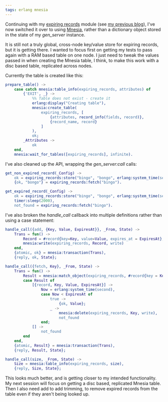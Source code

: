 ```yaml
---
tags: erlang mnesia
---
```

Continuing with my [expiring records](https://github.com/snorristurluson/erl-expiring-records)
module (see [my previous blog](https://ccpsnorlax.blogspot.is/2017/10/expiring-records-in-erlang.html)),
I've now switched it over to using 
[Mnesia](http://erlang.org/doc/man/mnesia.html), rather than a 
dictionary object stored in the state of my *gen_server* instance.

It is still not a truly global, cross-node key/value store for
expiring records, but it is getting there. I wanted to focus first
on getting my tests to pass again with a RAM based table on one node.
I just need to tweak the values passed in when creating the Mnesia 
table, I think, to make this work with a disc based table,
replicated across nodes.

Currently the table is created like this:
```erlang
prepare_table() ->
    case catch mnesia:table_info(expiring_records, attributes) of
        {'EXIT', _} ->
            %% Table does not exist - create it
            erlang:display("Creating table"),
            mnesia:create_table(
                expiring_records, [
                    {attributes, record_info(fields, record)},
                    {record_name, record}
                ]
            ),
            ok;
        _Attributes ->
            ok
    end,
    mnesia:wait_for_tables([expiring_records], infinite).
```

I've also cleaned up the API, wrapping the *gen_server:call* calls:
```erlang
get_non_expired_record(_Config) ->
    ok = expiring_records:store("bingo", "bongo", erlang:system_time(second) + 3600),
    {ok, "bongo"} = expiring_records:fetch("bingo").

get_expired_record(_Config) ->
    ok = expiring_records:store("bingo", "bongo", erlang:system_time(second) + 1),
    timer:sleep(2000),
    not_found = expiring_records:fetch("bingo").
```

I've also broken the *handle_call* callback into multiple
definitions rather than using a case statement:
```erlang
handle_call({add, {Key, Value, ExpiresAt}}, _From, State) ->
    Trans = fun() ->
        Record = #record{key=Key, value=Value, expires_at = ExpiresAt},
        mnesia:write(expiring_records, Record, write)
    end,
    {atomic, ok} = mnesia:transaction(Trans),
    {reply, ok, State};

handle_call({fetch, Key}, _From, State) ->
    Trans = fun() ->
        Result = mnesia:match_object(expiring_records, #record{key = Key, value = '_', expires_at = '_'}, read),
        case Result of
            [{record, Key, Value, ExpiresAt}] ->
                Now = erlang:system_time(second),
                case Now < ExpiresAt of
                    true ->
                        {ok, Value};
                    _ ->
                        mnesia:delete(expiring_records, Key, write),
                        not_found
                end;
            [] ->
                not_found
        end
    end,
    {atomic, Result} = mnesia:transaction(Trans),
    {reply, Result, State};

handle_call(size, _From, State) ->
    Size = mnesia:table_info(expiring_records, size),
    {reply, Size, State};
```

This looks much better, and is getting closer to my intended
functionality. My next session will focus on getting a disc
based, replicated Mnesia table. Then I also need add to add
trimming, to remove expired records from the table even if they
aren't being looked up.